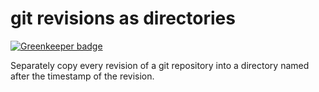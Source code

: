 # git revisions as directories

[![Greenkeeper badge](https://badges.greenkeeper.io/tmcw/git-revisions-as-directories.svg)](https://greenkeeper.io/)

Separately copy every revision of a git repository into a directory named
after the timestamp of the revision.
